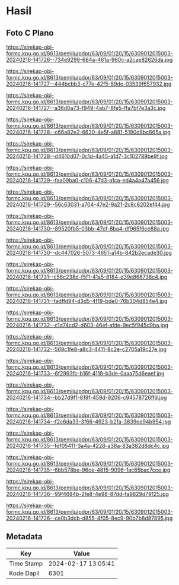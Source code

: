 # Hasil

## Foto C Plano

https://sirekap-obj-formc.kpu.go.id/8613/pemilu/pdpr/63/09/01/20/15/6309012015003-20240216-141726--734e9299-684a-461a-960c-a2cae82626da.jpg

https://sirekap-obj-formc.kpu.go.id/8613/pemilu/pdpr/63/09/01/20/15/6309012015003-20240216-141727--444bcbb3-c77e-42f5-89de-03539f657932.jpg

https://sirekap-obj-formc.kpu.go.id/8613/pemilu/pdpr/63/09/01/20/15/6309012015003-20240216-141727--a36d0a73-f949-4ab7-8fe5-ffa7bf7e3a3c.jpg

https://sirekap-obj-formc.kpu.go.id/8613/pemilu/pdpr/63/09/01/20/15/6309012015003-20240216-141728--c66a82e2-6630-4e5f-a881-5180d8bc665a.jpg

https://sirekap-obj-formc.kpu.go.id/8613/pemilu/pdpr/63/09/01/20/15/6309012015003-20240216-141728--d4610d07-0c1d-4a45-a1d7-3c102789be9f.jpg

https://sirekap-obj-formc.kpu.go.id/8613/pemilu/pdpr/63/09/01/20/15/6309012015003-20240216-141729--faa09ba0-c106-47d3-a1ca-ed4a4a47a456.jpg

https://sirekap-obj-formc.kpu.go.id/8613/pemilu/pdpr/63/09/01/20/15/6309012015003-20240216-141729--56c63031-a704-47e2-9a21-2c8c8202ef44.jpg

https://sirekap-obj-formc.kpu.go.id/8613/pemilu/pdpr/63/09/01/20/15/6309012015003-20240216-141730--89520fb5-03bb-47cf-8ba4-df965f6ce88a.jpg

https://sirekap-obj-formc.kpu.go.id/8613/pemilu/pdpr/63/09/01/20/15/6309012015003-20240216-141730--dc447026-5073-4651-a14b-842b2ecade30.jpg

https://sirekap-obj-formc.kpu.go.id/8613/pemilu/pdpr/63/09/01/20/15/6309012015003-20240216-141731--c56c238d-f5f1-41a5-8184-d39e868738c4.jpg

https://sirekap-obj-formc.kpu.go.id/8613/pemilu/pdpr/63/09/01/20/15/6309012015003-20240216-141731--fadffd94-d3d5-4f19-bde0-76b304d854e4.jpg

https://sirekap-obj-formc.kpu.go.id/8613/pemilu/pdpr/63/09/01/20/15/6309012015003-20240216-141732--c1d74cd2-d603-46ef-afde-9ec5f945d9ba.jpg

https://sirekap-obj-formc.kpu.go.id/8613/pemilu/pdpr/63/09/01/20/15/6309012015003-20240216-141732--569c1fe8-a8c3-4411-8c2e-c2705a19c27e.jpg

https://sirekap-obj-formc.kpu.go.id/8613/pemilu/pdpr/63/09/01/20/15/6309012015003-20240216-141733--6f2993fc-b16f-4118-b3de-0aaa75d6eaef.jpg

https://sirekap-obj-formc.kpu.go.id/8613/pemilu/pdpr/63/09/01/20/15/6309012015003-20240216-141734--bb27d9f1-819f-459d-9206-c94578726ffd.jpg

https://sirekap-obj-formc.kpu.go.id/8613/pemilu/pdpr/63/09/01/20/15/6309012015003-20240216-141734--f2c6da33-3f66-4923-b2fa-3839ee94b954.jpg

https://sirekap-obj-formc.kpu.go.id/8613/pemilu/pdpr/63/09/01/20/15/6309012015003-20240216-141735--fdf05411-3a4a-4228-a38a-83a382d8dc4c.jpg

https://sirekap-obj-formc.kpu.go.id/8613/pemilu/pdpr/63/09/01/20/15/6309012015003-20240216-141735--6bb578be-96ce-4815-9096-1ac65bac7cce.jpg

https://sirekap-obj-formc.kpu.go.id/8613/pemilu/pdpr/63/09/01/20/15/6309012015003-20240216-141736--99f4694b-2fe8-4e98-87dd-fa9829d79125.jpg

https://sirekap-obj-formc.kpu.go.id/8613/pemilu/pdpr/63/09/01/20/15/6309012015003-20240216-141726--ce0b3dcb-d855-4f05-8ec9-90b7b8d87895.jpg


## Metadata

| Key        | Value               |
| ---------- | ------------------- |
| Time Stamp | 2024-02-17 13:05:41 |
| Kode Dapil | 6301                |




